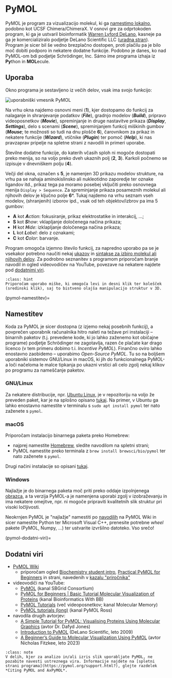 # PyMOL

PyMOL je program za vizualizacijo molekul, ki ga [namestimo lokalno](pymol-namestitev), podobno kot UCSF Chimera/ChimeraX. V osnovi gre za odprtokoden program, ki ga je ustvaril bioinformatik [Warren Lyford DeLano](https://en.wikipedia.org/wiki/Warren_Lyford_DeLano), kasneje pa ga je komercializiralo podjetje DeLano Scientific LLC ([uradna stran](https://pymol.org/)). Program je sicer bil še vedno brezplačno dostopen, proti plačilu pa je bilo moč dobiti podporo in nekatere dodatne funkcije. Podobno je danes, ko nad PyMOL-om bdi podjetje Schrödinger, Inc. Sámo ime programa izhaja iz **Py**thon in **MOL**ecule.

## Uporaba

Okno programa je sestavljeno iz večih delov, vsak ima svojo funkcijo:

![uporabniški vmesnik PyMOL](slike/pymol-vmesnik1.png)

Na vrhu okna najdemo osnovni meni (**1**), kjer dostopamo do funkcij za nalaganje in shranjevanje podatkov (***File***), gradnjo modelov (***Build***), pripravo videoposnetkov (***Movie***), spreminjanje in druge nastavitve prikaza (***Display***, ***Settings***), delo s scenami (***Scene***), spreminjanjem funkcij miškinih gumbov (***Mouse***; te možnosti so tudi na dnu plošče **6**), čarovnikom za prikaz in nekatere funkcije (***Wizard***), vtičnike (***Plugin***) ter pomoč (***Help***), ki nas pravzaprav pripelje na spletne strani z navodili in primeri uporabe.

Številne dodatne funkcije, do katerih včasih sploh ni mogoče dostopati preko menija, so na voljo preko dveh ukaznih polj (**2**, **3**). Karkoli počnemo se izpisuje v dnevniškem polju (**4**).

Večji del okna, označen s **5**, je namenjen 3D prikazu modelov strukture, na vrhu pa se nahaja aminokislinsko ali nukleotidno zaporedje ter oznake ligandov itd., prikaz tega pa moramo posebej vključiti preko osnovnega menija `Display > Sequence`. Za spreminjanje prikaza posameznih molekul ali njihovih delov je ključno polje **6***. Tukaj najdemo na vrhu seznam vseh modelov, (shranjenih) izborov ipd., vsak od teh objektov/izbrov pa ima 5 gumbov:
- **A** kot ***A****ction*: fokusiranje, prikaz elektrostatike in interakcij, ...;
- **S** kot ***S****how*: vklapljanje določenega načina prikaza;
- **H** kot ***H****ide*: izklapljanje določenega načina prikaza;
- **L** kot ***L****abel*: delo z oznakami;
- **C** kot ***C****olor*: barvanje.

Program omogoča izjemno število funkcij, za napredno uporabo pa se je vsekakor potrebno naučiti nekaj [ukazov](https://pymol.org/pymol-command-ref.html) in [sintakse za izbiro molekul ali njihovih delov](https://pymolwiki.org/index.php/Selection_Algebra). Za podrobno seznanitev s programom priporočam branje navodil in ogled videovodičev na YouTube, povezave na nekatere najdete pod [dodatnimi viri](pymol-dodatni-viri).

```{admonition} Miška
:class: hint
Priporočam uporabo miške, ki omogoča levi in desni klik ter kolešček (sredinski klik), saj to bistveno olajša manipulacijo struktur v 3D.
```

(pymol-namestitev)=
## Namestitev

Koda za PyMOL je sicer dostopna (z izjemo nekaj posebnih funkcij), a povprečen uporabnik računalnika hitro naleti na težave pri instalaciji – binarnih paketov (t.j. prevedene kode, ki jo lahko zaženemo kot običajne programe) podjetje Schrödinger ne zagotavlja, razen če plačate kar drago licenco (v tem primeru dobimo t.i. *Incentive PyMOL*). Finančno oviro lahko enostavno zaobidemo – uporabimo *Open-Source PyMOL*. Tu so na boljšem uporabniki sistemov GNU/Linux in macOS, ki jih do funkcionalnega PyMOL-a loči načeloma le malce tipkanja po ukazni vrstici ali celo zgolj nekaj klikov po programu za nameščanje paketov.

### GNU/Linux

Za nekatere distribucije, npr. [Ubuntu Linux](https://ubuntu.com/), je v repozitoriju na voljo že preveden paket, kar je na splošno opisano [tukaj](https://pymolwiki.org/index.php/Linux_Install). Na primer, v Ubuntu ga lahko enostavno namestite v terminalu s `sudo apt install pymol` ter nato zaženete s `pymol`.

### macOS

Priporočam instalacijo binarnega paketa preko Homebrew:
- najprej namestite [Homebrew](https://brew.sh/), sledite navodilom na spletni strani;
- PyMOL namestite preko terminala z `brew install brewsci/bio/pymol` ter nato zaženete s `pymol`.

Drugi načini instalacije so opisani [tukaj](https://pymolwiki.org/index.php/MAC_Install).

### Windows

Najlažje je do binarnega paketa moč priti preko oddaje izpolnjenega [obrazca](https://pymol.org/edu/), a ta verzija PyMOL-a je namenjena uporabi zgolj v izobraževanju in ima nekatere omejitve, npr. ni mogoče pripraviti kvalitetnih slik struktur pri visoki ločljivosti.

Neokrnjen PyMOL je "najlažje" namestiti po [navodilih](https://pymolwiki.org/index.php/Windows_Install) na PyMOL Wiki in sicer namestite Python ter Microsoft Visual C++, prenesite potrebne *wheel* pakete (PyMOL, Numpy, ...) ter ustvarite izvršilno datoteko. Vso srečo!


(pymol-dodatni-viri)=
## Dodatni viri
- [PyMOL Wiki](https://pymolwiki.org/)
  - priporočam ogled [Biochemistry student intro](https://pymolwiki.org/index.php/Biochemistry_student_intro), [Practical PyMOL for Beginners](https://pymolwiki.org/index.php/Practical_Pymol_for_Beginners) in strani, navedenih v [kazalu "priročnika"](https://pymolwiki.org/index.php/TOPTOC)
- videovodiči na YouTube:
  - [PyMOL](https://www.youtube.com/watch?v=C_lewbvUyGk) (kanal SBGrid Consortium)
  - [PyMOL for Beginners | Basic Tutorial Molecular Visualization of Proteins](https://www.youtube.com/watch?v=h5wKppcyzOw) (kanal Bioinformatics With BB)
  - [PyMOL Tutorials](https://www.youtube.com/watch?v=mBlMI82JRfI&list=PLUMhYZpMLtal_Z7to3by2ATHP-cI4ma5X) (več videoposnetkov; kanal Molecular Memory)
  - [PyMOL tutorials (long)](https://www.youtube.com/watch?v=o4XR-0VTXrY&list=PLZANrlj_zCh9A2G8RdFUnxqojGukq49Q_) (kanal PyMOL Ross)
- navodila drugih avtorjev:
  - [A Simple Tutorial for PyMOL: Visualising Proteins Using Molecular Graphics](https://dasher.wustl.edu/bio5357/software/pymol/simple-tutorial.pdf) (avtor Dr. Dafyd Jones)
  - [Introduction to PyMOL](https://sites.pitt.edu/~epolinko/IntroPyMOL.pdf) (DeLano Scientific, leto 2009)
  - [A Beginner’s Guide to Molecular Visualization Using PyMOL](https://fitzkee.chemistry.msstate.edu/sites/default/files/bootcamp/2023/session-09_pymol-tutorial.pdf) (avtor Nicholas Fitzkee, leto 2023)

```{admonition} Citiranje
:class: note
V delih, kjer za analizo in/ali izris slik uporabljate PyMOL, ne pozabite navesti ustreznega vira. Informacije najdete na [spletni strani programa](https://pymol.org/support.html?), glejte razdelek *Citing PyMOL and AxPyMOL*.
```